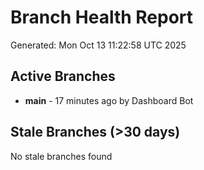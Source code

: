 # Branch Health Report
Generated: Mon Oct 13 11:22:58 UTC 2025

## Active Branches
- **main** - 17 minutes ago by Dashboard Bot

## Stale Branches (>30 days)
No stale branches found
